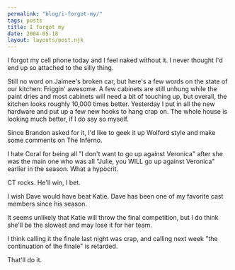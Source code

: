 ```yaml
---
permalink: "blog/i-forgot-my/"
tags: posts
title: I forgot my
date: 2004-05-18
layout: layouts/post.njk
---
```


I forgot my cell phone today and I feel naked without it. I never thought I'd end up so attached to the silly thing.

Still no word on Jaimee's broken car, but here's a few words on the state of our kitchen: Friggin' awesome. A few cabinets are still unhung while the paint dries and most cabinets will need a bit of touching up, but overall, the kitchen looks roughly 10,000 times better. Yesterday I put in all the new hardware and put up a few new hooks to hang crap on. The whole house is looking much better, if I do say so myself.

Since Brandon asked for it, I'd like to geek it up Wolford style and make some comments on The Inferno.

I hate Coral for being all "I don't want to go up against Veronica" after she was the main one who was all "Julie, you WILL go up against Veronica" earlier in the season. What a hypocrit. 

CT rocks. He'll win, I bet.

I wish Dave would have beat Katie. Dave has been one of my favorite cast members since his season.

It seems unlikely that Katie will throw the final competition, but I do think she'll be the slowest and may lose it for her team.

I think calling it the finale last night was crap, and calling next week "the continuation of the finale" is retarded.

That'll do it.